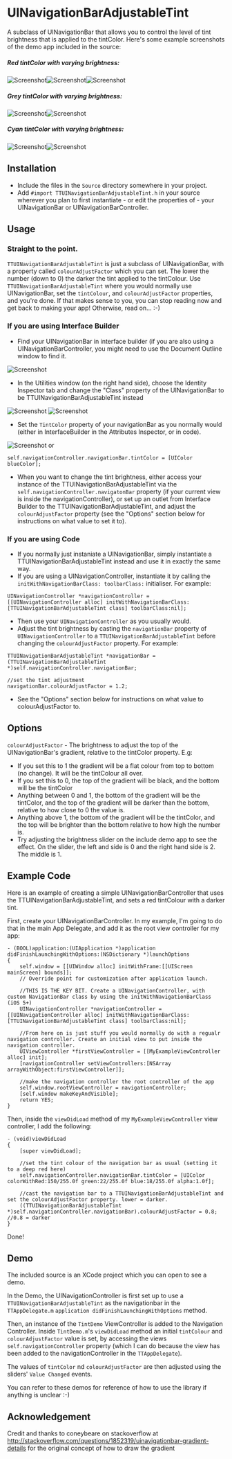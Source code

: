 UINavigationBarAdjustableTint
=============================
A subclass of UINavigationBar that allows you to control the level of tint brightness that is applied to the tintColor. Here's some example screenshots of the demo app included in the source:

##### Red tintColor with varying brightness:
![Screenshot](Screenshots/1.png)![Screenshot](Screenshots/2.png)![Screenshot](Screenshots/3.png)

##### Grey tintColor with varying brightness:
![Screenshot](Screenshots/4.png)![Screenshot](Screenshots/5.png)

##### Cyan tintColor with varying brightness:
![Screenshot](Screenshots/6.png)![Screenshot](Screenshots/7.png)


Installation
---
* Include the files in the  `Source` directory somewhere in your project.
* Add `#import TTUINavigationBarAdjustableTint.h` in your source wherever you plan to first instantiate - or edit the properties of - your UINavigationBar or UINavigationBarController.
                                                                                                                                                                                                                                                        
Usage
---
### Straight to the point.
`TTUINavigationBarAdjustableTint` is just a subclass of UINavigationBar, with a property called `colourAdjustFactor` which you can set. The lower the number (down to 0) the darker the tint applied to the tintColour. Use `TTUINavigationBarAdjustableTint` where you would normally use UINavigationBar, set the `tintColour`, and `colourAdjustFactor` properties, and you're done. If that makes sense to you, you can stop reading now and get back to making your app! Otherwise, read on... :-)

### If you are using Interface Builder
* Find your UINavigationBar in interface builder (if you are also using a UINavigationBarController, you might need to use the Document Outline window to find it.

![Screenshot](Screenshots/Instructions/documentOutline.png)

* In the Utilities window (on the right hand side), choose the Identity Inspector tab and change the "Class" property of the UINavigationBar to be TTUINavigationBarAdjustableTint instead

![Screenshot](Screenshots/Instructions/identityInspector1.png)
![Screenshot](Screenshots/Instructions/identityInspector2.png)
 
* Set the `TintColor` property of your navigationBar as you normally would (either in InterfaceBuilder in the Attributes Inspector, or in code).
 
![Screenshot](Screenshots/Instructions/tint.png)
or
```  objc
self.navigationController.navigationBar.tintColor = [UIColor blueColor];
```
 
* When you want to change the tint brightness, either access your instance of the TTUINavigationBarAdjustableTint via the `self.navigationController.navigatonBar` property (if your current view is inside the navigationController), or set up an outlet from Interface Builder to the TTUINavigationBarAdjustableTint, and adjust the `colourAdjustFactor` property (see the "Options" section below for instructions on what value to set it to).

### If you are using Code
* If you normally just instaniate a UINavigationBar, simply instantiate a TTUINavigationBarAdjustableTint instead and use it in exactly the same way.
* If you are using a UINavigationController, instantiate it by calling the  `initWithNavigationBarClass: toolbarClass:` initialiser. For example:

```  objc
UINavigationController *navigationController = [[UINavigationController alloc] initWithNavigationBarClass:[TTUINavigationBarAdjustableTint class] toolbarClass:nil];
```

* Then use your `UINavigationController` as you usually would.
* Adjust the tint brightness by casting the `navigationBar` property of `UINavigationController` to a `TTUINavigationBarAdjustableTint` before changing the `colourAdjustFactor` property. For example:

```  objc
TTUINavigationBarAdjustableTint *navigationBar = (TTUINavigationBarAdjustableTint *)self.navigationController.navigationBar;
    
//set the tint adjustment
navigationBar.colourAdjustFactor = 1.2;
```

* See the "Options" section below for instructions on what value to colourAdjustFactor to.

Options
---
`colourAdjustFactor` - The brightness to adjust the top of the UINavigationBar's gradient, relative to the tintColor property. 
E.g:

* If you set this to 1 the gradient will be a flat colour from top to bottom (no change). It will be the tintColour all over.
* If you set this to 0, the top of the gradient will be black, and the bottom will be the tintColor
* Anything between 0 and 1, the bottom of the gradient will be the tintColor, and the top of the gradient will be darker than the bottom, relative to how close to 0 the value is.
* Anything above 1, the bottom of the gradient will be the tintColor, and the top will be brighter than the bottom relative to how high the number is.
* Try adjusting the brightness slider on the include demo app to see the effect. On the slider, the left and side is 0 and the right hand side is 2. The middle is 1.
 
Example Code
--- 
Here is an example of creating a simple UINavigationBarController that uses the TTUINavigationBarAdjustableTint, and sets a red tintColour with a darker tint.

First, create your UINavigationBarController. In my example, I'm going to do that in the main App Delegate, and add it as the root view controller for my app:

```  objc
- (BOOL)application:(UIApplication *)application didFinishLaunchingWithOptions:(NSDictionary *)launchOptions
{
    self.window = [[UIWindow alloc] initWithFrame:[[UIScreen mainScreen] bounds]];
    // Override point for customization after application launch.
    
    //THIS IS THE KEY BIT. Create a UINavigationController, with custom NavigationBar class by using the initWithNavigationBarClass (iOS 5+)
    UINavigationController *navigationController = [[UINavigationController alloc] initWithNavigationBarClass:[TTUINavigationBarAdjustableTint class] toolbarClass:nil];
    
    //From here on is just stuff you would normally do with a regualr navigation controller. Create an initial view to put inside the navigation controller.
    UIViewController *firstViewController = [[MyExampleViewController alloc] init];
    [navigationController setViewControllers:[NSArray arrayWithObject:firstViewController]];
    
    //make the navigation controller the root controller of the app
    self.window.rootViewController = navigationController;
    [self.window makeKeyAndVisible];
    return YES;
}
```

Then, inside the `viewDidLoad` method of my `MyExampleViewController` view controller, I add the following:

```  objc
- (void)viewDidLoad
{
    [super viewDidLoad];
    
    //set the tint colour of the navigation bar as usual (setting it to a deep red here)
    self.navigationController.navigationBar.tintColor = [UIColor colorWithRed:150/255.0f green:22/255.0f blue:18/255.0f alpha:1.0f];
    
    //cast the navigation bar to a TTUINavigationBarAdjustableTint and set the colourAdjustFactor property. lower = darker.
    ((TTUINavigationBarAdjustableTint *)self.navigationController.navigationBar).colourAdjustFactor = 0.8; //0.8 = darker
}
```

Done!
 
Demo
---
The included source is an XCode project which you can open to see a demo.

In the Demo, the UINavigationController is first set up to use a `TTUINavigationBarAdjustableTint` as the navigationbar in the `TTAppDelegate.m` `application didFinishLaunchingWithOptions` method.

Then, an instance of the `TintDemo` ViewController is added to the Navigation Controller. Inside `TintDemo.m`'s `viewDidLoad` method an initial `tintColour` and `colourAdjustFactor` value is set, by accessing the views `self.navigationController` property (which I can do because the view has been added to the navigationController in the `TTAppDelegate`).

The values of `tintColor` nd `colourAdjustFactor` are then adjusted using the sliders' `Value Changed` events.

You can refer to these demos for reference of how to use the library if anything is unclear :-)

Acknowledgement
---
Credit and thanks to coneybeare on stackoverflow at http://stackoverflow.com/questions/1852319/uinavigationbar-gradient-details for the original concept of how to draw the gradient

